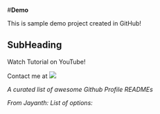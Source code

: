 #**Demo**

This is sample demo project created in GitHub!
## SubHeading
Watch Tutorial on YouTube!

Contact me at <a href="https://twitter.com/jayanth" ><img src="https://img.shields.io/twitter/follow/vivasaayifpc?style=social" /> </a>

<i>A curated list of awesome Github Profile READMEs</i>

<i>From Jayanth: List of options:</i>
